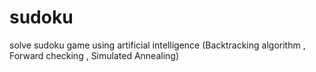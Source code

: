 # sudoku
solve sudoku game using artificial intelligence (Backtracking algorithm , Forward checking , Simulated Annealing)
